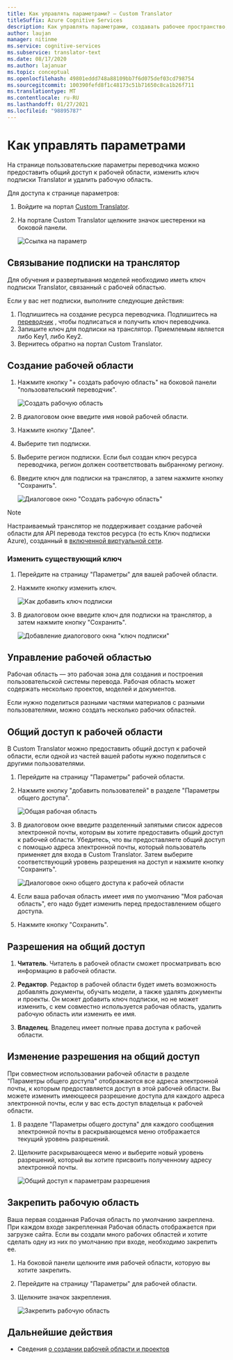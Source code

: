 ```yaml
---
title: Как управлять параметрами? — Custom Translator
titleSuffix: Azure Cognitive Services
description: Как управлять параметрами, создавать рабочее пространство, совместно использовать рабочую область и управлять ключом подписки в Custom Translator.
author: laujan
manager: nitinme
ms.service: cognitive-services
ms.subservice: translator-text
ms.date: 08/17/2020
ms.author: lajanuar
ms.topic: conceptual
ms.openlocfilehash: 49801eddd748a88109bb7f6d075def03cd798754
ms.sourcegitcommit: 100390fefd8f1c48173c51b71650c8ca1b26f711
ms.translationtype: MT
ms.contentlocale: ru-RU
ms.lasthandoff: 01/27/2021
ms.locfileid: "98895787"
---
```

# <a name="how-to-manage-settings"></a>Как управлять параметрами

На странице пользовательские параметры переводчика можно предоставить общий доступ к рабочей области, изменить ключ подписки Translator и удалить рабочую область.

Для доступа к странице параметров:

1. Войдите на портал [Custom Translator](https://portal.customtranslator.azure.ai/).
2. На портале Custom Translator щелкните значок шестеренки на боковой панели.

    ![Ссылка на параметр](media/how-to/how-to-settings.png)

## <a name="associating-translator-subscription"></a>Связывание подписки на транслятор

Для обучения и развертывания моделей необходимо иметь ключ подписки Translator, связанный с рабочей областью.

Если у вас нет подписки, выполните следующие действия:

1. Подпишитесь на создание ресурса переводчика. Подпишитесь на [переводчик](../translator-how-to-signup.md) , чтобы подписаться и получить ключ переводчика.
2. Запишите ключ для подписки на транслятор. Приемлемым является либо Key1, либо Key2.
3. Вернитесь обратно на портал Custom Translator.

## <a name="create-a-new-workspace"></a>Создание рабочей области

1. Нажмите кнопку "+ создать рабочую область" на боковой панели "пользовательский переводчик".

    ![Создать рабочую область](media/how-to/create-new-workspace.png)

2. В диалоговом окне введите имя новой рабочей области.
3. Нажмите кнопку "Далее".
4. Выберите тип подписки.
5. Выберите регион подписки. Если был создан ключ ресурса переводчика, регион должен соответствовать выбранному региону.
6. Введите ключ для подписки на транслятор, а затем нажмите кнопку "Сохранить".

    ![Диалоговое окно "Создать рабочую область"](media/how-to/create-new-workspace-dialog.png)

>[!Note]
>Настраиваемый транслятор не поддерживает создание рабочей области для API перевода текстов ресурса (то есть Ключ подписки Azure), созданный в [включенной виртуальной сети](../../../api-management/api-management-using-with-vnet.md).

### <a name="modify-existing-key"></a>Изменить существующий ключ

1. Перейдите на страницу "Параметры" для вашей рабочей области.
2. Нажмите кнопку изменить ключ.

    ![Как добавить ключ подписки](media/how-to/how-to-add-subscription-key.png)

3. В диалоговом окне введите ключ для подписки на транслятор, а затем нажмите кнопку "Сохранить".

    ![Добавление диалогового окна "ключ подписки"](media/how-to/how-to-add-subscription-key-dialog.png)

## <a name="manage-your-workspace"></a>Управление рабочей областью

Рабочая область — это рабочая зона для создания и построения пользовательской системы перевода. Рабочая область может содержать несколько проектов, моделей и документов.

Если нужно поделиться разными частями материалов с разными пользователями, можно создать несколько рабочих областей.

## <a name="share-your-workspace"></a>Общий доступ к рабочей области

В Custom Translator можно предоставить общий доступ к рабочей области, если одной из частей вашей работы нужно поделиться с другими пользователями.

1. Перейдите на страницу "Параметры" рабочей области.
2. Нажмите кнопку "добавить пользователей" в разделе "Параметры общего доступа".

    ![Общая рабочая область](media/how-to/share-workspace.png)

3. В диалоговом окне введите разделенный запятыми список адресов электронной почты, которым вы хотите предоставить общий доступ к рабочей области. Убедитесь, что вы предоставляете общий доступ с помощью адреса электронной почты, который пользователь применяет для входа в Custom Translator. Затем выберите соответствующий уровень разрешения на доступ и нажмите кнопку "Сохранить".

    ![Диалоговое окно общего доступа к рабочей области](media/how-to/share-workspace-dialog.png)

4. Если ваша рабочая область имеет имя по умолчанию "Моя рабочая область", его надо будет изменить перед предоставлением общего доступа.
5. Нажмите кнопку "Сохранить".

## <a name="sharing-permissions"></a>Разрешения на общий доступ

1. **Читатель**. Читатель в рабочей области сможет просматривать всю информацию в рабочей области.

2. **Редактор**. Редактор в рабочей области будет иметь возможность добавлять документы, обучать модели, а также удалять документы и проекты. Он может добавить ключ подписки, но не может изменить, с кем совместно используется рабочая область, удалить рабочую область или изменить ее имя.

3. **Владелец**. Владелец имеет полные права доступа к рабочей области.

## <a name="change-sharing-permission"></a>Изменение разрешения на общий доступ

При совместном использовании рабочей области в разделе "Параметры общего доступа" отображаются все адреса электронной почты, к которым предоставляется доступ в этой рабочей области. Вы можете изменить имеющееся разрешение доступа для каждого адреса электронной почты, если у вас есть доступ владельца к рабочей области.

1. В разделе "Параметры общего доступа" для каждого сообщения электронной почты в раскрывающемся меню отображается текущий уровень разрешений.

2. Щелкните раскрывающееся меню и выберите новый уровень разрешений, который вы хотите присвоить полученному адресу электронной почты.

    ![Общий доступ к параметрам разрешения](media/how-to/sharing-permission-settings.png)

## <a name="pin-your-workspace"></a>Закрепить рабочую область

Ваша первая созданная Рабочая область по умолчанию закреплена. При каждом входе закрепленная Рабочая область отображается при загрузке сайта. Если вы создали много рабочих областей и хотите сделать одну из них по умолчанию при входе, необходимо закрепить ее.

1. На боковой панели щелкните имя рабочей области, которую вы хотите закрепить.
2. Перейдите на страницу "Параметры" для рабочей области.
3. Щелкните значок закрепления.

    ![Закрепить рабочую область](media/how-to/how-to-pin-workspace.png)

## <a name="next-steps"></a>Дальнейшие действия

- Сведения [о создании рабочей области и проектов](workspace-and-project.md)